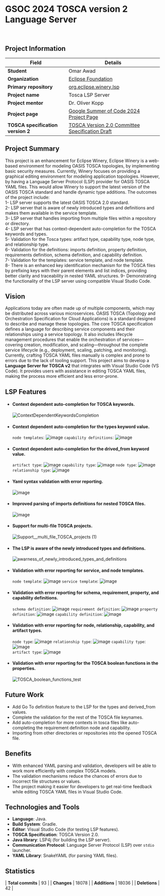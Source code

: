 # GSOC 2024 TOSCA version 2 Language Server
<br>

##  Project Information

| **Field**              | **Details**                                                      |
|------------------------|------------------------------------------------------------------|
| **Student**            | Omar Awad                                                        |
| **Organization**       | [Eclipse Foundation](https://www.eclipse.org/org/foundation/)                                               |
| **Primary repository**  | [org.eclipse.winery.lsp](https://github.com/omarawd7/winery/tree/lsp/org.eclipse.winery.lsp)             |
| **Project name**       | Tosca LSP Server                                                 |
| **Project mentor**    | Dr. Oliver Kopp                                        |
| **Project page**       | [Google Summer of Code 2024 Project Page](https://summerofcode.withgoogle.com/myprojects/details/56o5Fdkj)  |
| **TOSCA specification version 2**    | [TOSCA Version 2.0 Committee Specification Draft]([https://summerofcode.withgoogle.com/myprojects/details/56o5Fdkj](https://docs.oasis-open.org/tosca/TOSCA/v2.0/csd06/TOSCA-v2.0-csd06.html))  |

## Project Summary

This project is an enhancement for Eclipse Winery, Eclipse Winery is a web-based environment for modeling OASIS TOSCA topologies, by implementing basic security measures. Currently, Winery focuses on providing a graphical editing environment for modeling application topologies. However, by having a Language Server Protocol (LSP) provider for OASIS TOSCA YAML files. This would allow Winery to support the latest version of the OASIS TOSCA standard and handle dynamic type additions. The outcomes of the project include: <br>
1- LSP server supports the latest OASIS TOSCA 2.0 standard. <br>
2- LSP server that is aware of newly introduced types and definitions and makes them available in the service template.<br>
3- LSP server that handles importing from multiple files within a repository or directory.<br>
4- LSP server that has context-dependent auto-completion for the TOSCA keywords and types.<br>
5- Validation for the Tosca types:
    artifact type, capability type, node type, and relationship type.<br>
6- Validation for the definitions: imports definition, property definition, requirements definition, schema definition, and capability definition.<br>
7- Validation for the templates:
    service template, and node template.<br>
8- There is an enhanced key identification mechanism for the TOSCA files by prefixing keys with their parent elements and list indices, providing better clarity and traceability in nested YAML structures.
9- Demonstrating the functionality of the LSP server using compatible Visual Studio Code.

## Vision

Applications today are often made up of multiple components, which may be distributed across various microservices.
OASIS TOSCA (Topology and Orchestration Specification for Cloud Applications) is a standard designed to describe and manage these topologies.
The core TOSCA specification defines a language for describing service components and their relationships using a service topology.
It also includes lifecycle management procedures that enable the orchestration of services—covering creation, modification, and scaling—throughout the complete service lifecycle (e.g., deployment, scaling, patching, and monitoring).
Currently, crafting TOSCA YAML files manually is complex and prone to errors due to the lack of tooling support.
This project aims to develop a **Language Server for TOSCA v2** that integrates with Visual Studio Code (VS Code).
It provides users with assistance in editing TOSCA YAML files, making the process more efficient and less error-prone.

## LSP Features

- #### Context dependent auto-completion for TOSCA keywords.
    
  ![ContextDependentKeywordsCompletion](https://github.com/user-attachments/assets/21e4c19d-32d2-400d-9207-106c01289803)
- #### Context dependent auto-completion for the types keyword value.

  `node templates`:
  ![image](https://github.com/user-attachments/assets/74f86c6d-4b01-47c5-ae81-d8c8a4838a58)
  `capability definitions`:
  ![image](https://github.com/user-attachments/assets/7903888f-1bce-4854-aa47-2c09cb1ab8bb)
- #### Context dependent auto-completion for the drived_from keyword value.

  `artifact type`:
  ![image](https://github.com/user-attachments/assets/86b64627-7f9b-4e11-a355-af8fe9a29c31)
  `capability type`:
  ![image](https://github.com/user-attachments/assets/4c82858a-3814-496b-9846-7c5c82ea77f3)
  `node type`:
  ![image](https://github.com/user-attachments/assets/89f0fae7-33a2-454c-aacc-74def90487b6)
  `relationship type`:
  ![image](https://github.com/user-attachments/assets/72ddd7d4-3268-4f4f-9516-a0a854ca1772)
- #### Yaml syntax validation with error reporting.
  
  ![image](https://github.com/user-attachments/assets/bb701795-1316-4c79-8f96-574140b9cd94)    
- #### Improved parsing of imports definitions for nested TOSCA files.
  
  ![image](https://github.com/user-attachments/assets/2b7b702f-0770-4159-ab09-0c23ded9c082)
- #### Support for multi-file TOSCA projects.
    
  ![Support__multi_file_TOSCA_projects (1)](https://github.com/user-attachments/assets/8669f603-538b-48bd-bcc2-3b8eca36beb5)
- #### The LSP is aware of the newly introduced types and definitions.
    
  ![awarness_of_newly_introduced_types_and_definitions](https://github.com/user-attachments/assets/7faa3572-0e6a-4a97-a1db-8d13fb52e818)
- #### Validation with error reporting for service, and node templates.

  `node template`:
  ![image](https://github.com/user-attachments/assets/7580ad15-fcee-40e4-a328-e80732e31b21)
  `service template`:
  ![image](https://github.com/user-attachments/assets/d49bb148-b2c3-46b3-97a4-1273a8b75a91)
- #### Validation with error reporting for schema, requirement, property, and capability definitions.

  `schema definition`:
  ![image](https://github.com/user-attachments/assets/43c19f26-8996-494d-b383-7f90668125e9)
  `requirement definition`:
  ![image](https://github.com/user-attachments/assets/a67fba8a-caff-49a3-8dd5-4a0568973015)
  `property definition`:
  ![image](https://github.com/user-attachments/assets/c1faad9d-fd93-4f68-a674-3f266a94d4a1)
  `capability definition`:
  ![image](https://github.com/user-attachments/assets/e74f53d1-df61-47ea-bfc3-42b5b34ae215)
- #### Validation with error reporting for node, relationship, capability, and artifact types.

  `node type`:
  ![image](https://github.com/user-attachments/assets/6fca6960-1df7-4957-995e-50c4038700f1)
  `relationship type`:
  ![image](https://github.com/user-attachments/assets/94378602-20c6-42a5-a788-cdbc81b75069)
  `capability type`:
  ![image](https://github.com/user-attachments/assets/42452cab-0c62-4e66-8659-82fa822ab192)    
  `artifact type`:
  ![image](https://github.com/user-attachments/assets/519da4dd-cef8-43a4-ae9c-e25e2fd98c17)
- #### Validation with error reporting for the TOSCA boolean functions in the properties.
    
  ![TOSCA_boolean_functions_test](https://github.com/user-attachments/assets/dc88bbc5-837c-49db-a727-bbc605065f7d)

## Future Work

- Add Go To definition feature to the LSP for the types and derived_from values.
- Complete the validation for the rest of the TOSCA file keynames.
- Add auto-completion for more contexts in tosca files like auto-completing the requirement definition node and capability.
- Importing from other directories or repositories into the opened TOSCA file.

## Benefits

- With enhanced YAML parsing and validation, developers will be able to work more efficiently with complex TOSCA models.
- The validation mechanisms reduce the chances of errors due to incorrect file structures or values.
- The project making it easier for developers to get real-time feedback while editing TOSCA YAML files in Visual Studio Code.

## Technologies and Tools

- **Language**: Java.
- **Build System**: Gradle.
- **Editor**: Visual Studio Code (for testing LSP features).
- **TOSCA Specification**: TOSCA Version 2.0.
- **Java library**: LSP4j (for building the LSP server).
- **Communication Protocol**: Language Server Protocol (LSP) over `stdio` launcher.
- **YAML Library**: SnakeYAML (for parsing YAML files).

## Statistics

| **Total commits**       | 93 |
| **Changes**    | 18078 |
| **Additions**    | 18036 |
| **Deletions**    | 42 |
